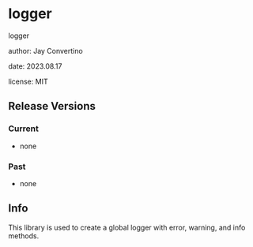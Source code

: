# logger

logger

author: Jay Convertino  

date: 2023.08.17

license: MIT

## Release Versions
### Current
  - none

### Past
  - none
  
## Info
  This library is used to create a global logger with error, warning, and info methods.
